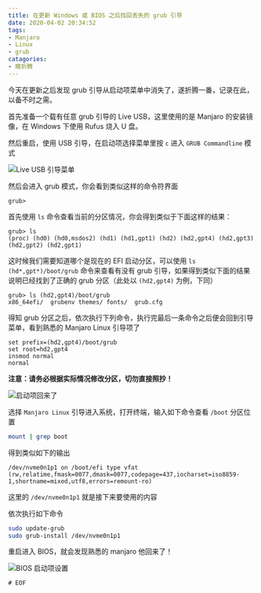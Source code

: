 ```yaml
---
title: 在更新 Windows 或 BIOS 之后找回丢失的 grub 引导
date: 2020-04-02 20:34:52
tags:
- Manjaro
- Linux
- grub
catagories:
- 瞎折腾
---
```


今天在更新之后发现 grub 引导从启动项菜单中消失了，遂折腾一番，记录在此，以备不时之需。

<!-- more -->

首先准备一个载有任意 grub 引导的 Live USB，这里使用的是 Manjaro 的安装镜像，在 Windows 下使用 Rufus 烧入 U 盘。

然后重启，使用 USB 引导，在启动项选择菜单里按 `c` 进入 `GRUB Commandline` 模式

![Live USB 引导菜单](https://i.postimg.cc/4xmRWznk/IMG-20200402-194112.jpg)

然后会进入 grub 模式，你会看到类似这样的命令符界面

```
grub>
```

首先使用 `ls` 命令查看当前的分区情况，你会得到类似于下面这样的结果：

```
grub> ls
(proc) (hd0) (hd0,msdos2) (hd1) (hd1,gpt1) (hd2) (hd2,gpt4) (hd2,gpt3) (hd2,gpt2) (hd2,gpt1)
```

这时候我们需要知道哪个是现在的 EFI 启动分区，可以使用 `ls (hd*,gpt*)/boot/grub` 命令来查看有没有 grub 引导，如果得到类似下面的结果说明已经找到了正确的 grub 分区（此处以 `(hd2,gpt4)` 为例，下同）

```
grub> ls (hd2,gpt4)/boot/grub
x86_64efi/  grubenv themes/ fonts/  grub.cfg
```

得知 grub 分区之后，依次执行下列命令，执行完最后一条命令之后便会回到引导菜单，看到熟悉的 Manjaro Linux 引导项了

```grub
set prefix=(hd2,gpt4)/boot/grub
set root=hd2,gpt4
insmod normal
normal
```

**注意：请务必根据实际情况修改分区，切勿直接照抄！**

![启动项回来了](https://i.postimg.cc/J0kB3yJb/2020-04-02-19-45-19-414.jpg)

选择 `Manjaro Linux` 引导进入系统，打开终端，输入如下命令查看 `/boot` 分区位置

```bash
mount | grep boot
```

得到类似如下的输出

```
/dev/nvme0n1p1 on /boot/efi type vfat (rw,relatime,fmask=0077,dmask=0077,codepage=437,iocharset=iso8859-1,shortname=mixed,utf8,errors=remount-ro)
```

这里的 `/dev/nvme0n1p1` 就是接下来要使用的内容

依次执行如下命令

```bash
sudo update-grub
sudo grub-install /dev/nvme0n1p1
```

重启进入 BIOS，就会发现熟悉的 manjaro 他回来了！

![BIOS 启动项设置](https://i.postimg.cc/Vk1KKtgs/912-F337-B696-B624-D33963-E2-A46821-BA0.jpg)

`# EOF`
